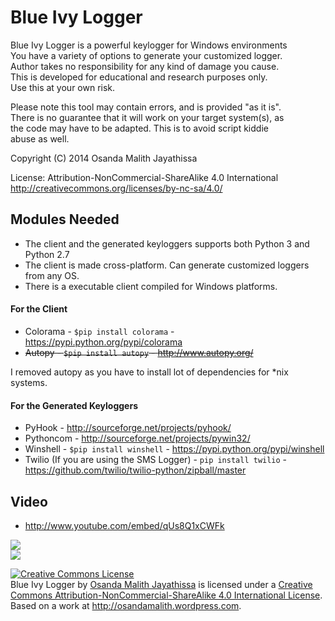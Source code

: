 Blue Ivy Logger
===============

                                                                         
  Blue Ivy Logger is a powerful keylogger for Windows environments       
  You have a variety of options to generate your customized logger.      
  Author takes no responsibility for any kind of damage you cause.       
  This is developed for educational and research purposes only.          
  Use this at your own risk.                                             
                                                                         
  Please note this tool may contain errors, and is provided "as it is".    
  There is no guarantee that it will work on your target system(s), as   
  the code may have to be adapted. This is to avoid script kiddie        
  abuse as well.                                                         
                                                                         
  Copyright (C) 2014 Osanda Malith Jayathissa                            
                                                                         
  License: Attribution-NonCommercial-ShareAlike 4.0 International        
  http://creativecommons.org/licenses/by-nc-sa/4.0/                      
                                                                         

## Modules Needed

- The client and the generated keyloggers supports both Python 3 and Python 2.7
- The client is made cross-platform. Can generate customized loggers from any OS.
- There is a executable client compiled for Windows platforms.

#### For the Client
* Colorama - `$pip install colorama` - https://pypi.python.org/pypi/colorama
* ~~Autopy - `$pip install autopy` - http://www.autopy.org/~~ 

I removed autopy as you have to install lot of dependencies for *nix systems.

#### For the Generated Keyloggers
* PyHook - http://sourceforge.net/projects/pyhook/
* Pythoncom - http://sourceforge.net/projects/pywin32/
* Winshell - `$pip install winshell` - https://pypi.python.org/pypi/winshell
* Twilio (If you are using the SMS Logger) - `pip install twilio` - https://github.com/twilio/twilio-python/zipball/master

## Video

* http://www.youtube.com/embed/qUs8Q1xCWFk

<img src="http://i.imgur.com/S8HXkPI.png"><br>
<img src="http://i.imgur.com/MyGBInS.png">

<a rel="license" href="http://creativecommons.org/licenses/by-nc-sa/4.0/"><img alt="Creative Commons License" style="border-width:0" src="https://i.creativecommons.org/l/by-nc-sa/4.0/88x31.png" /></a><br /><span xmlns:dct="http://purl.org/dc/terms/" property="dct:title">Blue Ivy Logger</span> by <a xmlns:cc="http://creativecommons.org/ns#" href="http://osandamalith.github.io/Blue" property="cc:attributionName" rel="cc:attributionURL">Osanda Malith Jayathissa</a> is licensed under a <a rel="license" href="http://creativecommons.org/licenses/by-nc-sa/4.0/">Creative Commons Attribution-NonCommercial-ShareAlike 4.0 International License</a>.<br />Based on a work at <a xmlns:dct="http://purl.org/dc/terms/" href="http://osandamalith.wordpress.com" rel="dct:source">http://osandamalith.wordpress.com</a>.
